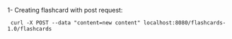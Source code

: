 
1- Creating flashcard with post request:


     curl -X POST --data "content=new content" localhost:8080/flashcards-1.0/flashcards
